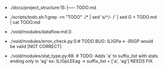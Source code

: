- ./docs/project_structure:15:├── TODO.md

- ./scripts/todo.sh:1:grep -rn "TODO" ./* | sed 's/^/- /' | sed G > TODO.md | cat TODO.md

- ./void/modules/dataflow.md:3:<!-- TODO: Add Public/Private -->

- ./void/modules/error_check.py:5:# TODO BUG: (L)GPa <- (R)GP would be valid [NOT CORRECT] 

- ./void/modules/stat_type.py:68:    # TODO: Adds 'a' to suffix_list with stats ending only in 'ag' ex: (L)GpLEEag -> suffix_list = ['a', 'ag'] NEEDS FIX

